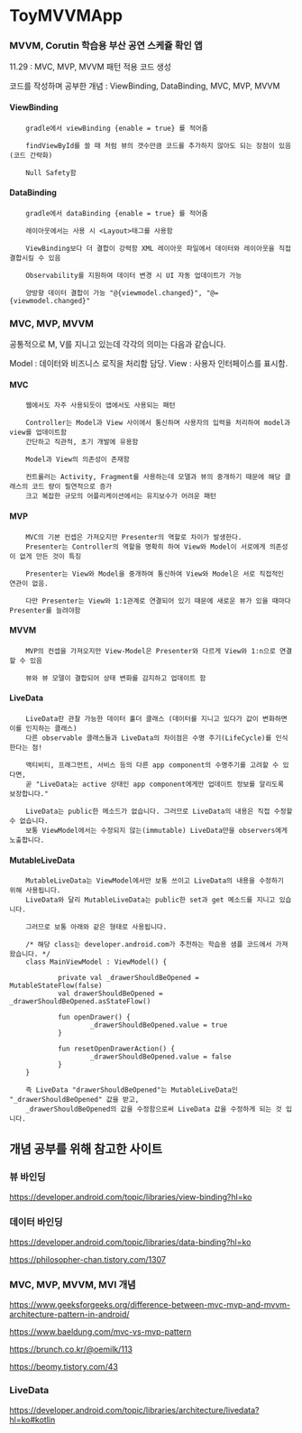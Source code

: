# ToyMVVMApp
### MVVM, Corutin 학습용 부산 공연 스케쥴 확인 앱

11.29 : MVC, MVP, MVVM 패턴 적용 코드 생성

코드를 작성하며 공부한 개념 :
ViewBinding, DataBinding, MVC, MVP, MVVM

#### ViewBinding

        gradle에서 viewBinding {enable = true} 를 적어줌
        
        findViewById를 쓸 때 처럼 뷰의 갯수만큼 코드를 추가하지 않아도 되는 장점이 있음 (코드 간략화)
        
        Null Safety함
        
#### DataBinding

        gradle에서 dataBinding {enable = true} 를 적어줌
    
        레이아웃에서는 사용 시 <Layout>태그를 사용함
    
        ViewBinding보다 더 결합이 강력함 XML 레이아웃 파일에서 데이터와 레이아웃을 직접 결합시킬 수 있음
    
        Observability를 지원하여 데이터 변경 시 UI 자동 업데이트가 가능
    
        양방향 데이터 결합이 가능 "@{viewmodel.changed}", "@={viewmodel.changed}"

### MVC, MVP, MVVM 

공통적으로 M, V를 지니고 있는데 각각의 의미는 다음과 같습니다.

Model : 데이터와 비즈니스 로직을 처리함 담당.
View : 사용자 인터페이스를 표시함.

#### MVC
    
        웹에서도 자주 사용되듯이 앱에서도 사용되는 패턴

        Controller는 Model과 View 사이에서 통신하며 사용자의 입력을 처리하여 model과 view를 업데이트함
        간단하고 직관적, 초기 개발에 유용함

        Model과 View의 의존성이 존재함 

        컨트롤러는 Activity, Fragment를 사용하는데 모델과 뷰의 중개하기 때문에 해당 클래스의 코드 량이 필연적으로 증가
        크고 복잡한 규모의 어플리케이션에서는 유지보수가 어려운 패턴

#### MVP
    
        MVC의 기본 컨셉은 가져오지만 Presenter의 역할로 차이가 발생한다.
        Presenter는 Controller의 역할을 명확히 하여 View와 Model이 서로에게 의존성이 없게 만든 것이 특징
    
        Presenter는 View와 Model을 중개하여 통신하여 View와 Model은 서로 직접적인 연관이 없음.
    
        다만 Presenter는 View와 1:1관계로 연결되어 있기 때문에 새로운 뷰가 있을 때마다 Presenter를 늘려야함

#### MVVM
    
        MVP의 컨셉을 가져오지만 View-Model은 Presenter와 다르게 View와 1:n으로 연결할 수 있음
    
        뷰와 뷰 모델이 결합되어 상태 변화를 감지하고 업데이트 함

#### LiveData

        LiveData란 관찰 가능한 데이터 홀더 클래스 (데이터를 지니고 있다가 값이 변화하면 이를 인지하는 클래스)
        다른 observable 클래스들과 LiveData의 차이점은 수명 주기(LifeCycle)를 인식한다는 점!
        
        액티비티, 프래그먼트, 서비스 등의 다른 app component의 수명주기를 고려할 수 있다면,
        곧 "LiveData는 active 상태인 app component에게만 업데이트 정보를 알리도록 보장합니다."

        LiveData는 public한 메소드가 없습니다. 그러므로 LiveData의 내용은 직접 수정할 수 없습니다.
        보통 ViewModel에서는 수정되지 않는(immutable) LiveData만을 observers에게 노출합니다.
        

#### MutableLiveData

        MutableLiveData는 ViewModel에서만 보통 쓰이고 LiveData의 내용을 수정하기 위해 사용됩니다.
        LiveData와 달리 MutableLiveData는 public한 set과 get 메소드를 지니고 있습니다.

        그러므로 보통 아래와 같은 형태로 사용됩니다.
        
        /* 해당 class는 developer.android.com가 추천하는 학습용 샘플 코드에서 가져왔습니다. */
        class MainViewModel : ViewModel() {

                private val _drawerShouldBeOpened = MutableStateFlow(false)
                val drawerShouldBeOpened = _drawerShouldBeOpened.asStateFlow()

                fun openDrawer() {
                        _drawerShouldBeOpened.value = true
                }

                fun resetOpenDrawerAction() {
                        _drawerShouldBeOpened.value = false
                }
        }

        즉 LiveData "drawerShouldBeOpened"는 MutableLiveData인 "_drawerShouldBeOpened" 값을 받고,
        _drawerShouldBeOpened의 값을 수정함으로써 LiveData 값을 수정하게 되는 것 입니다.
        

        



## 개념 공부를 위해 참고한 사이트
### 뷰 바인딩
https://developer.android.com/topic/libraries/view-binding?hl=ko

### 데이터 바인딩
https://developer.android.com/topic/libraries/data-binding?hl=ko

https://philosopher-chan.tistory.com/1307

### MVC, MVP, MVVM, MVI 개념
https://www.geeksforgeeks.org/difference-between-mvc-mvp-and-mvvm-architecture-pattern-in-android/

https://www.baeldung.com/mvc-vs-mvp-pattern

https://brunch.co.kr/@oemilk/113

https://beomy.tistory.com/43


### LiveData
https://developer.android.com/topic/libraries/architecture/livedata?hl=ko#kotlin